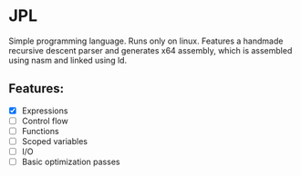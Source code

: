 # JPL

Simple programming language. Runs only on linux. Features a handmade recursive descent parser
and generates x64 assembly, which is assembled using nasm and linked using ld.

## Features:
- [x] Expressions
- [ ] Control flow
- [ ] Functions
- [ ] Scoped variables
- [ ] I/O
- [ ] Basic optimization passes